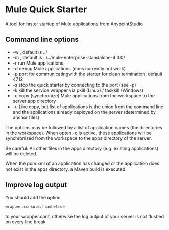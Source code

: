 # Mule Quick Starter

A tool for faster startup of Mule applications from AnypointStudio

## Command line options

* -w <workspace-directory>, default is ../
* -m <mule-home-directory>, default is ../../mule-enterprise-standalone-4.3.0/
* -r run Mule applications
* -d debug Mule applications (does currently not work)
* -p port for communicatingwith the starter for clean termination, default 4712
* -s stop the quick starter by connecting to the port (see -p)
* -k kill the service wrapper via pkill (Linux) / taskkill (Windows)
* -c copy (synchronize) Mule applications from the workspace to the server app directory
* -u Like copy, but list of applications is the union from the command line and the applications already deployed on the server (determined by anchor files)

The options may be followed by a list of application names (the directories in the workspace).
When opton -c is active, these applications will be synchronized from the workspace to the 
apps directory of the server. 

Be careful: All other files in the apps directory (e.g. existing applications) will be deleted.

When the pom.xml of an application has changed or the application does not exist in the apps 
directory, a Maven build is executed.

## Improve log output

You should add the option

```
wrapper.console.flush=true
```

to your wrapper.conf, otherwise the log output of your server is not flushed on every line break.

